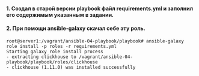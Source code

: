 #### 1. Создал в старой версии playbook файл requirements.yml и заполнил его содержимым указанным в задании.

#### 2. При помощи ansible-galaxy скачал себе эту роль.

```
root@server1:/vagrant/ansible-04-playbook/playbook# ansible-galaxy role install -p roles -r requirements.yml
Starting galaxy role install process
- extracting clickhouse to /vagrant/ansible-04-playbook/playbook/roles/clickhouse
- clickhouse (1.11.0) was installed successfully
```
